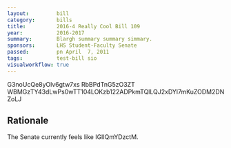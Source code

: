 ```yaml
---
layout:         bill
category:       bills
title:          2016-4 Really Cool Bill 109
year:           2016-2017
summary:        Blargh summary summary simmary.
sponsors:       LHS Student-Faculty Senate
passed:         pn April  7, 2011
tags:           test-bill sio
visualworkflow: true
---
```



G3noUcQe8yOlv6gtw7xs RbBPdTnG5zO3ZT WBMGzTY43dLwPs0wTT104LOKzb122ADPkmTQlLQJ2xDYl7mKuZODM2DNZoLJ 




Rationale
---------
The Senate currently feels like IGlIQmYDzctM.

